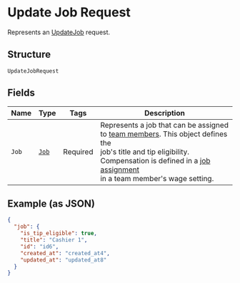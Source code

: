 
# Update Job Request

Represents an [UpdateJob](../../doc/api/team.md#update-job) request.

## Structure

`UpdateJobRequest`

## Fields

| Name | Type | Tags | Description |
|  --- | --- | --- | --- |
| `Job` | [`Job`](../../doc/models/job.md) | Required | Represents a job that can be assigned to [team members](../../doc/models/team-member.md). This object defines the<br>job's title and tip eligibility. Compensation is defined in a [job assignment](../../doc/models/job-assignment.md)<br>in a team member's wage setting. |

## Example (as JSON)

```json
{
  "job": {
    "is_tip_eligible": true,
    "title": "Cashier 1",
    "id": "id6",
    "created_at": "created_at4",
    "updated_at": "updated_at8"
  }
}
```

